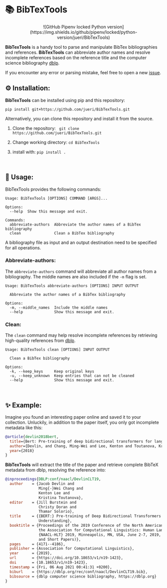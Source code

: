 # 📚 BibTexTools
<center>![GitHub Pipenv locked Python version](https://img.shields.io/github/pipenv/locked/python-version/jueri/BibTexTools)</center>

**BibTexTools** is a handy tool to parse and manipulate BibTex bibliographies and references. **BibTexTools** can abbreviate author names and resolve incomplete references based on the reference title and the computer science bibliography [dblp](https://dblp.uni-trier.de/).

If you encounter any error or parsing mistake, feel free to open a new [issue](https://github.com/jueri/BibTexTools/issues/new).
<br>

## ⚙️ Installation:
**BibTexTools** can be installed using pip and this repository:
```
pip install git+https://github.com/jueri/BibTexTools.git
```

Alternatively, you can clone this repository and install it from the source.
1. Clone the repository:
` git clone https://github.com/jueri/BibTexTools.git`

2. Change working directory:
`cd BibTexTools`

3. install with:
`pip install .`

<br>

## 📖 Usage:
BibTexTools provides the following commands:
```
Usage: BibTexTools [OPTIONS] COMMAND [ARGS]...

Options:
  --help  Show this message and exit.

Commands:
  abbreviate-authors  Abbreviate the author names of a BibTex bibliography
  clean               Clean a BibTex bibliography
```

A bibliography file as input and an output destination need to be specified for all operations.

### Abbreviate-authors:
The `abbreviate-authors` command will abbreviate all author names from a bibliography. The middle names are also included if the `-m` flag is set.
```
Usage: BibTexTools abbreviate-authors [OPTIONS] INPUT OUTPUT

  Abbreviate the author names of a BibTex bibliography

Options:
  -m, --middle_names  Include the middle names
  --help              Show this message and exit.
```

### Clean:
The `clean` command may help resolve incomplete references by retrieving high-quality references from [dblp](https://dblp.uni-trier.de/).
```
Usage: BibTexTools clean [OPTIONS] INPUT OUTPUT

  Clean a BibTex bibliography

Options:
  -k, --keep_keys     Keep original keys
  -u, --keep_unknown  Keep entries that can not be cleaned
  --help              Show this message and exit.
```
<br>

## ✨ Example:
Imagine you found an interesting paper online and saved it to your collection. Unluckily, in addition to the paper itself, you only got incomplete metadata like this:
```BibTeX
@article{devlin2018bert,
  title={Bert: Pre-training of deep bidirectional transformers for language understanding},
  author={Devlin, and Chang, Ming-Wei and Lee, Kenton and Toutanova, Kristina},
  year={2018}
}
```

**BibTexTools** will extract the title of the paper and retrieve complete BibTeX metadata from dblp, resolving the reference into:

```BibTeX
@inproceedings{DBLP:conf/naacl/DevlinCLT19,
  author    = {Jacob Devlin and
               Ming{-}Wei Chang and
               Kenton Lee and
               Kristina Toutanova},
  editor    = {Jill Burstein and
               Christy Doran and
               Thamar Solorio},
  title     = {{BERT:} Pre-training of Deep Bidirectional Transformers for Language
               Understanding},
  booktitle = {Proceedings of the 2019 Conference of the North American Chapter of
               the Association for Computational Linguistics: Human Language Technologies,
               {NAACL-HLT} 2019, Minneapolis, MN, USA, June 2-7, 2019, Volume 1 (Long
               and Short Papers)},
  pages     = {4171--4186},
  publisher = {Association for Computational Linguistics},
  year      = {2019},
  url       = {https://doi.org/10.18653/v1/n19-1423},
  doi       = {10.18653/v1/n19-1423},
  timestamp = {Fri, 06 Aug 2021 00:41:31 +0200},
  biburl    = {https://dblp.org/rec/conf/naacl/DevlinCLT19.bib},
  bibsource = {dblp computer science bibliography, https://dblp.org}
}
```
